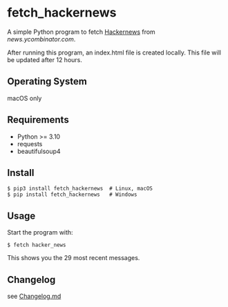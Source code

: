 # fetch_hackernews

A simple Python program to fetch [Hackernews](https://news.ycombinator.com) from *news.ycombinator.com*.

After running this program, an index.html file is created locally. This file will be updated after 12 hours.

## Operating System

macOS only

## Requirements

* Python >= 3.10
* requests
* beautifulsoup4

## Install

    $ pip3 install fetch_hackernews  # Linux, macOS
    $ pip install fetch_hackernews   # Windows

## Usage

Start the program with:

    $ fetch hacker_news

This shows you the 29 most recent messages.

## Changelog

see [Changelog.md](#)
